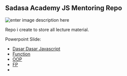 ## Sadasa Academy JS Mentoring Repo

![enter image description here](https://media4.giphy.com/media/l7ljxmC2fKxCBdDWxs/giphy.gif?cid=ecf05e47q4073a4bn30a5h1a6xy9ebqlkxkmu4ixg49nvn5k&rid=giphy.gif&ct=g)

Repo i create to store all lecture material.

Powerpoint Slide:

- [Dasar Dasar Javascript](https://docs.google.com/presentation/d/1l5QpF4tJtgxJX9DJPj6L0PY7XTtqgixM5Bo2SdZBEm8/edit?usp=sharing)
- [Function](https://docs.google.com/presentation/d/1qwyy7Eb_aQ4GA5uKx3dBGmFeUR1fs5NZW3-YTzsCIgE/edit?usp=sharing)
- [OOP](https://docs.google.com/presentation/d/13bFQeKvy9rka1t8U8Py0HtFdP7gmO5vuCYx9WnhFeps/edit?usp=sharing)
- [FP](https://docs.google.com/presentation/d/1s73dIfX73joV3hggWvm62q1nP3vafoNtFDnQiAAiPWY/edit?usp=sharing)
-
